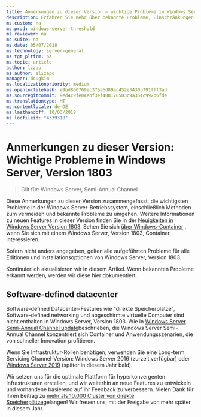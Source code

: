 ```yaml
---
title: Anmerkungen zu dieser Version – wichtige Probleme in Windows Server, Version 1803
description: Erfahren Sie mehr über bekannte Probleme, Einschränkungen oder andere Informationen, die Sie vor der Installation von Windows Server, Version 1803
ms.custom: na
ms.prod: windows-server-threshold
ms.reviewer: na
ms.suite: na
ms.date: 05/07/2018
ms.technology: server-general
ms.tgt_pltfrm: na
ms.topic: article
author: lizap
ms.author: elizapo
manager: dougkim
ms.localizationpriority: medium
ms.openlocfilehash: e9bd860769ec375a6d89ac452e3430b791fff3ad
ms.sourcegitcommit: 9ed4c9fe04ebf3ef488170503c9a354c992b6fde
ms.translationtype: MT
ms.contentlocale: de-DE
ms.lasthandoff: 10/03/2018
ms.locfileid: "4339318"
---
```

# Anmerkungen zu dieser Version: Wichtige Probleme in Windows Server, Version 1803

>Gilt für: Windows Server, Semi-Annual Channel

Diese Anmerkungen zu dieser Version zusammengefasst, die wichtigsten Probleme in der Windows Server-Betriebssystem, einschließlich Methoden zum vermeiden und bekannte Probleme zu umgehen. Weitere Informationen zu neuen Features in dieser Version finden Sie in der [Neuigkeiten in Windows Server Version 1803](whats-new-in-windows-server-1803.md). Sehen Sie sich [über Windows-Container](https://docs.microsoft.com/virtualization/windowscontainers/about/) , wenn Sie sich mit einem Windows Server, Version 1803, Container interessieren. 

Sofern nicht anders angegeben, gelten alle aufgeführten Probleme für alle Editionen und Installationsoptionen von Windows Server, Version 1803.  

Kontinuierlich aktualisieren wir in diesem Artikel. Wenn bekannten Probleme erkannt werden, werden wir diese hier dokumentiert. 


## Software-defined datacenter

Software-defined Datacenter-Features wie "direkte Speicherplätze", Software-defined networking und abgeschirmte virtuelle Computer sind nicht enthalten in Windows Server, Version 1803. Wie in [Windows Server Semi-Annual Channel update](https://cloudblogs.microsoft.com/windowsserver/2018/03/29/windows-server-semi-annual-channel-update/)beschrieben, die Windows Server Semi-Annual Channel konzentriert sich Container und Anwendungsszenarien, die von schneller Innovation profitieren. 

Wenn Sie Infrastruktur-Rollen benötigen, verwenden Sie eine Long-term Servicing Channel-Version: Windows Server 2016 (zurzeit verfügbar) oder [Windows Server 2019](https://cloudblogs.microsoft.com/windowsserver/2018/03/20/introducing-windows-server-2019-now-available-in-preview) (später in diesem Jahr bald).

Wir setzen uns für die optimale Plattform für hyperkonvergenten Infrastrukturen erstellen, und wir weiterhin an neue Features zu entwickeln und vorhandene basierend auf Ihr Feedback zu verbessern. Vielen Dank für Ihren Beitrag zu [mehr als 10.000 Cluster von direkte Speicherplätze](https://blogs.technet.microsoft.com/filecab/2018/03/27/storage-spaces-direct-momentum)gelangen! Wir freuen uns, mit der Freigabe von mehr später in diesem Jahr.